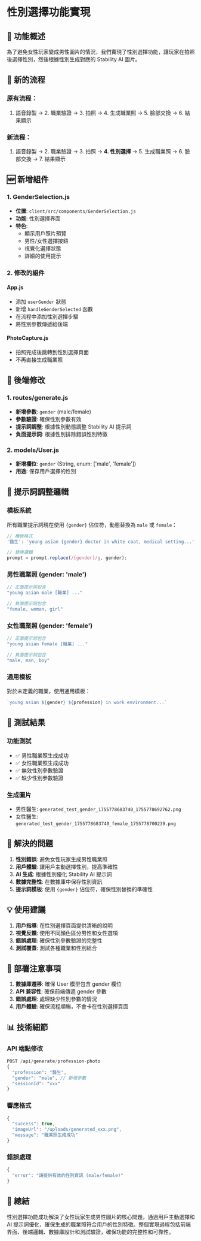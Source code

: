 # 性別選擇功能實現

## 🎯 功能概述

為了避免女性玩家變成男性圖片的情況，我們實現了性別選擇功能，讓玩家在拍照後選擇性別，然後根據性別生成對應的 Stability AI 圖片。

## 🔄 新的流程

### 原有流程：
1. 語音錄製 → 2. 職業驗證 → 3. 拍照 → 4. 生成職業照 → 5. 臉部交換 → 6. 結果顯示

### 新流程：
1. 語音錄製 → 2. 職業驗證 → 3. 拍照 → **4. 性別選擇** → 5. 生成職業照 → 6. 臉部交換 → 7. 結果顯示

## 🆕 新增組件

### 1. GenderSelection.js
- **位置**: `client/src/components/GenderSelection.js`
- **功能**: 性別選擇界面
- **特色**:
  - 顯示用戶照片預覽
  - 男性/女性選擇按鈕
  - 視覺化選擇狀態
  - 詳細的使用提示

### 2. 修改的組件

#### App.js
- 添加 `userGender` 狀態
- 新增 `handleGenderSelected` 函數
- 在流程中添加性別選擇步驟
- 將性別參數傳遞給後端

#### PhotoCapture.js
- 拍照完成後跳轉到性別選擇頁面
- 不再直接生成職業照

## 🔧 後端修改

### 1. routes/generate.js
- **新增參數**: `gender` (male/female)
- **參數驗證**: 確保性別參數有效
- **提示詞調整**: 根據性別動態調整 Stability AI 提示詞
- **負面提示詞**: 根據性別排除錯誤性別特徵

### 2. models/User.js
- **新增欄位**: `gender` (String, enum: ['male', 'female'])
- **用途**: 保存用戶選擇的性別

## 🎨 提示詞調整邏輯

### 模板系統
所有職業提示詞現在使用 `{gender}` 佔位符，動態替換為 `male` 或 `female`：

```javascript
// 模板格式
'醫生': 'young asian {gender} doctor in white coat, medical setting...'

// 替換邏輯
prompt = prompt.replace(/{gender}/g, gender);
```

### 男性職業照 (gender: 'male')
```javascript
// 正面提示詞包含
"young asian male [職業] ..."

// 負面提示詞包含
"female, woman, girl"
```

### 女性職業照 (gender: 'female')
```javascript
// 正面提示詞包含
"young asian female [職業] ..."

// 負面提示詞包含
"male, man, boy"
```

### 通用模板
對於未定義的職業，使用通用模板：
```javascript
`young asian ${gender} ${profession} in work environment...`
```

## 🧪 測試結果

### 功能測試
- ✅ 男性職業照生成成功
- ✅ 女性職業照生成成功
- ✅ 無效性別參數驗證
- ✅ 缺少性別參數驗證

### 生成圖片
- 男性醫生: `generated_test_gender_1755778683740_1755778692762.png`
- 女性醫生: `generated_test_gender_1755778683740_female_1755778700239.png`

## 🎯 解決的問題

1. **性別錯誤**: 避免女性玩家生成男性職業照
2. **用戶體驗**: 讓用戶主動選擇性別，提高準確性
3. **AI 生成**: 根據性別優化 Stability AI 提示詞
4. **數據完整性**: 在數據庫中保存性別資訊
5. **提示詞模板**: 使用 `{gender}` 佔位符，確保性別替換的準確性

## 💡 使用建議

1. **用戶指導**: 在性別選擇頁面提供清晰的說明
2. **視覺反饋**: 使用不同顏色區分男性和女性選項
3. **錯誤處理**: 確保性別參數驗證的完整性
4. **測試覆蓋**: 測試各種職業和性別組合

## 🔄 部署注意事項

1. **數據庫遷移**: 確保 User 模型包含 gender 欄位
2. **API 兼容性**: 確保前端傳遞 gender 參數
3. **錯誤處理**: 處理缺少性別參數的情況
4. **用戶體驗**: 確保流程順暢，不會卡在性別選擇頁面

## 📊 技術細節

### API 端點修改
```javascript
POST /api/generate/profession-photo
{
  "profession": "醫生",
  "gender": "male", // 新增參數
  "sessionId": "xxx"
}
```

### 響應格式
```javascript
{
  "success": true,
  "imageUrl": "/uploads/generated_xxx.png",
  "message": "職業照生成成功"
}
```

### 錯誤處理
```javascript
{
  "error": "請提供有效的性別資訊 (male/female)"
}
```

## 🎉 總結

性別選擇功能成功解決了女性玩家生成男性圖片的核心問題，通過用戶主動選擇和 AI 提示詞優化，確保生成的職業照符合用戶的性別特徵。整個實現過程包括前端界面、後端邏輯、數據庫設計和測試驗證，確保功能的完整性和可靠性。
